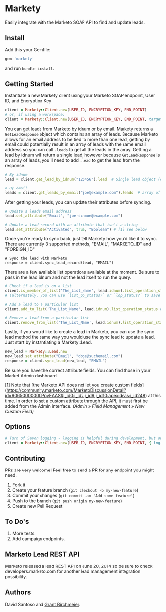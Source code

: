 # Markety

<!--
[![Build Status](https://travis-ci.org/davidsantoso/markety.svg?branch=master)](https://travis-ci.org/davidsantoso/markety)
[![Gem Version](https://badge.fury.io/rb/markety.svg)](http://badge.fury.io/rb/markety)
[![Coverage Status](https://coveralls.io/repos/davidsantoso/markety/badge.png)](https://coveralls.io/r/davidsantoso/markety)
-->

Easily integrate with the Marketo SOAP API to find and update leads.

## Install
Add this your Gemfile:

```ruby
gem 'markety'
```

and run `bundle install`.

##  Getting Started

Instantiate a new Markety client using your Marketo SOAP endpoint, User ID, and Encryption Key
```ruby
client = Markety::Client.new(USER_ID, ENCRYPTION_KEY, END_POINT)
# or, if using a workspace:
client = Markety::Client.new(USER_ID, ENCRYPTION_KEY, END_POINT, target_workspace: "ws_name")
```

You can get leads from Marketo by idnum or by email. Markety returns a ``GetLeadResponse`` object which contains an array of leads. Because Marketo allows for an email address to be tied to more than one lead, getting by email could
potentially result in an array of leads with the same email address so you can call ``.leads`` to get all the leads in the array. Getting a lead by idnum will return a single lead, however because ``GetLeadResponse`` is an array of leads, you'll need to add ``.lead`` to get the lead from the response.
```ruby
# By idnum
lead = client.get_lead_by_idnum("123456").lead  # Single lead object (or nil)

# By email
leads = client.get_leads_by_email("joe@example.com").leads  # array of Leads
```

After getting your leads, you can update their attributes before syncing.
```ruby
# Update a leads email address
lead.set_attribute("Email", "joe-schmoe@example.com")

# Update a lead record with an attribute that isn't a string
lead.set_attribute("Activated", true, "Boolean") # [1] see below
```

Once you're ready to sync back, just tell Markety how you'd like it to sync. There are currently 3 supported methods, "EMAIL", "MARKETO_ID" and "FOREIGN_ID"
```
# Sync the lead with Marketo
response = client.sync_lead_record(lead, "EMAIL")
```

There are a few available list operations available at the moment. Be sure to pass in the lead
idnum and not the lead itself to run the query.
 ```ruby
# Check if a lead is on a list
client.is_member_of_list('The_List_Name', lead.idnum).list_operation_status? # true if on list
# (alternately, you can use `list_op_status?` or `lop_status?` to save some keystrokes)

# Add a lead to a particular list
client.add_to_list('The_List_Name', lead.idnum).list_operation_status #true if successful add

# Remove a lead from a particular list
client.remove_from_list('The_List_Name', lead.idnum).list_operation_status #true if successful removal
```

Lastly, if you would like to create a lead in Marketo, you can use the sync lead method the same way you would use the sync lead to update a lead. Just start by instantiating a Markety::Lead.
```ruby
new_lead = Markety::Lead.new
new_lead.set_attribute("Email", "doge@suchemail.com")
response = client.sync_lead(new_lead, "EMAIL")
```

Be sure you have the correct attribute fields. You can find those in your Market Admin dashboard.

[1] Note that [the Marketo API does not let you create custom fields] (https://community.marketo.com/MarketoDiscussionDetail?id=90650000000PpyEAAS#j_id0:j_id2:j_id9:j_id10:apexideas:j_id248) at this time. In order to set a custom attribute through the API, it must first be added from the Admin interface.
_(Admin » Field Management » New Custom Field)_

##  Options

```ruby
# Turn of Savon logging - logging is helpful during development, but outputs a lot of text which you may not want in production
client = Markety::Client.new(USER_ID, ENCRYPTION_KEY, END_POINT, { log: false })
```

## Contributing

PRs are very welcome! Feel free to send a PR for any endpoint you might need.

1. Fork it
2. Create your feature branch (`git checkout -b my-new-feature`)
3. Commit your changes (`git commit -am 'Add some feature'`)
4. Push to the branch (`git push origin my-new-feature`)
5. Create new Pull Request

## To Do's
1. More tests.
2. Add campaign endpoints.

##  Marketo Lead REST API

Marketo released a lead REST API on June 20, 2014 so be sure to check developers.marketo.com for another lead management integration possibility.

## Authors
David Santoso and [Grant Birchmeier](https://github.com/gbirchmeier).

